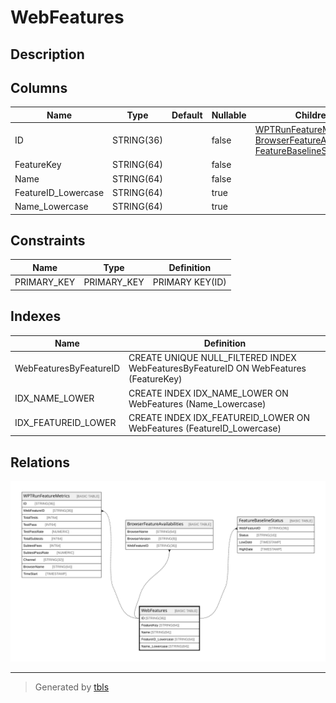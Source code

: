 # WebFeatures

## Description

## Columns

| Name | Type | Default | Nullable | Children | Parents | Comment |
| ---- | ---- | ------- | -------- | -------- | ------- | ------- |
| ID | STRING(36) |  | false | [WPTRunFeatureMetrics](WPTRunFeatureMetrics.md) [BrowserFeatureAvailabilities](BrowserFeatureAvailabilities.md) [FeatureBaselineStatus](FeatureBaselineStatus.md) |  |  |
| FeatureKey | STRING(64) |  | false |  |  |  |
| Name | STRING(64) |  | false |  |  |  |
| FeatureID_Lowercase | STRING(64) |  | true |  |  |  |
| Name_Lowercase | STRING(64) |  | true |  |  |  |

## Constraints

| Name | Type | Definition |
| ---- | ---- | ---------- |
| PRIMARY_KEY | PRIMARY_KEY | PRIMARY KEY(ID) |

## Indexes

| Name | Definition |
| ---- | ---------- |
| WebFeaturesByFeatureID | CREATE UNIQUE NULL_FILTERED INDEX WebFeaturesByFeatureID ON WebFeatures (FeatureKey) |
| IDX_NAME_LOWER | CREATE INDEX IDX_NAME_LOWER ON WebFeatures (Name_Lowercase) |
| IDX_FEATUREID_LOWER | CREATE INDEX IDX_FEATUREID_LOWER ON WebFeatures (FeatureID_Lowercase) |

## Relations

![er](WebFeatures.svg)

---

> Generated by [tbls](https://github.com/k1LoW/tbls)
